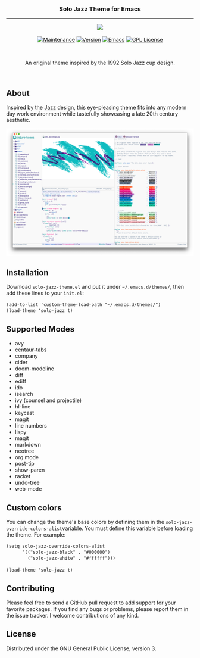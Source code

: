 <h3 align="center">Solo Jazz Theme for Emacs</h3>
<hr/>

<p align="center">
<img src="https://upload.wikimedia.org/wikipedia/commons/thumb/0/08/EmacsIcon.svg/120px-EmacsIcon.svg.png" />
</p>

<p align="center">
<a href="https://github.com/cstby/solo-jazz-emacs-theme"><img src="https://img.shields.io/badge/Maintained%3F-yes-green.svg" alt="Maintenance"></a>
<a href="https://github.com/cstby/solo-jazz-emacs-theme"><img src="https://img.shields.io/github/release/cstby/solo-jazz-emacs-theme" alt="Version"></a>
<a href="https://www.gnu.org/software/emacs/"><img src="https://img.shields.io/badge/Emacs-26.1%2B-d24b83.svg" alt="Emacs"></a>
<a href="https://www.gnu.org/licenses/gpl-3.0"><img src="https://img.shields.io/badge/License-GPL%20v3-blue.svg" alt="GPL License"></a>
</p>

<br/>

<p align="center">An original theme inspired by the 1992 Solo Jazz cup design.</p>

<br/>

## About

Inspired by the [Jazz](https://en.wikipedia.org/wiki/Jazz_(design)) design, this eye-pleasing theme fits into any modern day work environment while tastefully showcasing a late 20th century aesthetic.

![alt text](./screenshots/solo-jazz-screen-1.png)

## Installation

Download `solo-jazz-theme.el` and put it under `~/.emacs.d/themes/`, then add these lines to your `init.el`:

```emacs-lisp
(add-to-list 'custom-theme-load-path "~/.emacs.d/themes/")
(load-theme 'solo-jazz t)
```

## Supported Modes

- avy
- centaur-tabs
- company
- cider
- doom-modeline
- diff
- ediff
- ido
- isearch
- ivy (counsel and projectile)
- hl-line
- keycast
- magit
- line numbers
- lispy
- magit
- markdown
- neotree
- org mode
- post-tip
- show-paren
- racket
- undo-tree
- web-mode

## Custom colors

You can change the theme's base colors by defining them in the `solo-jazz-override-colors-alist`variable. You must define this variable before loading the theme. For example:

```elisp
(setq solo-jazz-override-colors-alist
      '(("solo-jazz-black" . "#000000")
        ("solo-jazz-white" . "#ffffff")))

(load-theme 'solo-jazz t)
```

## Contributing

Please feel free to send a GitHub pull request to add support for your favorite packages. If you find any bugs or problems, please report them in the issue tracker. I welcome contributions of any kind.

## License

Distributed under the GNU General Public License, version 3.
